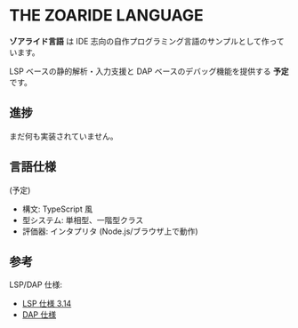 # THE ZOARIDE LANGUAGE

**ゾアライド言語** は IDE 志向の自作プログラミング言語のサンプルとして作っています。

LSP ベースの静的解析・入力支援と DAP ベースのデバッグ機能を提供する **予定** です。

## 進捗

まだ何も実装されていません。

## 言語仕様

(予定)

- 構文: TypeScript 風
- 型システム: 単相型、一階型クラス
- 評価器: インタプリタ (Node.js/ブラウザ上で動作)

## 参考

LSP/DAP 仕様:

- [LSP 仕様 3.14](https://microsoft.github.io/language-server-protocol/specifications/specification-3-14/)
- [DAP 仕様](https://microsoft.github.io/debug-adapter-protocol/specification)
